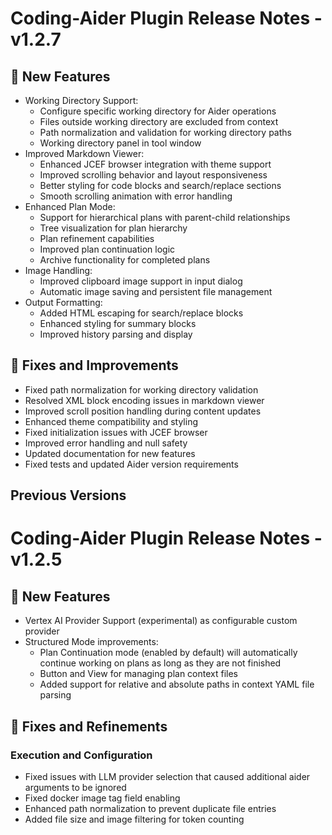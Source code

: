 # Coding-Aider Plugin Release Notes - v1.2.7

## 🚀 New Features

- Working Directory Support:
  - Configure specific working directory for Aider operations
  - Files outside working directory are excluded from context
  - Path normalization and validation for working directory paths
  - Working directory panel in tool window
- Improved Markdown Viewer:
  - Enhanced JCEF browser integration with theme support
  - Improved scrolling behavior and layout responsiveness
  - Better styling for code blocks and search/replace sections
  - Smooth scrolling animation with error handling
- Enhanced Plan Mode:
  - Support for hierarchical plans with parent-child relationships
  - Tree visualization for plan hierarchy
  - Plan refinement capabilities
  - Improved plan continuation logic
  - Archive functionality for completed plans
- Image Handling:
  - Improved clipboard image support in input dialog
  - Automatic image saving and persistent file management
- Output Formatting:
  - Added HTML escaping for search/replace blocks
  - Enhanced styling for summary blocks
  - Improved history parsing and display

## 🔧 Fixes and Improvements

- Fixed path normalization for working directory validation
- Resolved XML block encoding issues in markdown viewer
- Improved scroll position handling during content updates
- Enhanced theme compatibility and styling
- Fixed initialization issues with JCEF browser
- Improved error handling and null safety
- Updated documentation for new features
- Fixed tests and updated Aider version requirements

## Previous Versions

# Coding-Aider Plugin Release Notes - v1.2.5

## 🚀 New Features

- Vertex AI Provider Support (experimental) as configurable custom provider
- Structured Mode improvements:
    - Plan Continuation mode (enabled by default) will automatically continue working on plans as long as they are not finished
    - Button and View for managing plan context files
    - Added support for relative and absolute paths in context YAML file parsing

## 🔧 Fixes and Refinements

### Execution and Configuration
- Fixed issues with LLM provider selection that caused additional aider arguments to be ignored
- Fixed docker image tag field enabling
- Enhanced path normalization to prevent duplicate file entries
- Added file size and image filtering for token counting
